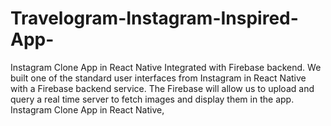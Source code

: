 # Travelogram-Instagram-Inspired-App-
Instagram Clone App in React Native Integrated with Firebase backend. We built one of the standard user interfaces from Instagram in React Native with a Firebase backend service. The Firebase will allow us to upload and query a real time server to fetch images and display them in the app. Instagram Clone App in React Native, 
